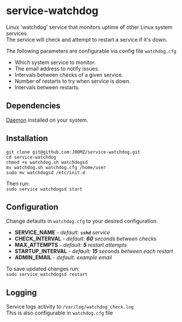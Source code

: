 # service-watchdog
Linux 'watchdog' service that monitors uptime of other Linux system services.  
The service will check and attempt to restart a service if it's down.

The following parameters are configurable via config file `watchdog.cfg`
- Which system service to monitor.
- The email address to notify issues.
- Intervals between checks of a given service.
- Number of restarts to try when service is down.
- Intervals between restarts.

## Dependencies

[Daemon](http://www.libslack.org/daemon/) installed on your system.

## Installation
`git clone git@github.com:J00MZ/service-watchdog.git`  
`cd service-watchdog`  
`chmod +x watchdog.sh watchdogsd`  
`mv watchdog.sh watchdog.cfg /home/user`  
`sudo mv watchdogsd /etc/init.d`  
  
Then run:  
`sudo service watchdogsd start`

## Configuration 
Change defaults in `watchdog.cfg` to your desired configuration.  
- **SERVICE_NAME** - *default: **`sshd`** service*
- **CHECK_INTERVAL** - *default: **60** seconds between checks*  
- **MAX_ATTEMPTS** - *default: **5** restart attempts*
- **STARTUP_INTERVAL** - *default: **15** seconds between each restart*
- **ADMIN_EMAIL** - *default: example email*

To save updated changes run:  
`sudo service watchdogsd restart`  

## Logging
Service logs activity to `/var/log/watchdog_check.log`  
This is also configurable in `watchdog.cfg` file

